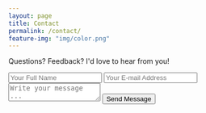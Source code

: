 ```yaml
---
layout: page
title: Contact
permalink: /contact/
feature-img: "img/color.png"
---
```


Questions? Feedback? I'd love to hear from you!

<form action="https://getsimpleform.com/messages?form_api_token=b85d02c228e45d9fdb0cb84c7914a227" method="post">
  <!-- the redirect_to is optional, the form will redirect to the referrer on submission -->
  <input type='hidden' name='redirect_to' value='http://rachelcolby11.github.io/thank-you/' />
  <input type='text' name='name' placeholder='Your Full Name' />
  <input type='email' name='email' placeholder='Your E-mail Address' />
  <textarea name='message' placeholder='Write your message ...'></textarea>
  <input type='submit' value='Send Message' />
</form>
